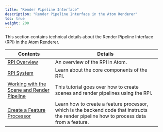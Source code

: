 ```yaml
---
title: "Render Pipeline Interface"
description: "Render Pipeline Interface in the Atom Renderer"
toc: true
weight: 200
---
```


This section contains technical details about the Render Pipeline Interface (RPI) in the Atom Renderer.

| Contents                        | Details |
|--------------------------------------|---------|
| [RPI Overview](rpi.md) | An overview of the RPI in Atom. |
| [RPI System](rpi-system.md) | Learn about the core components of the RPI. |
| [Working with the Scene and Render Pipeline](working-with-scene-and-rendering-pipeline.md) | This tutorial goes over how to create scenes and render pipelines using the RPI. |
| [Create a Feature Processor](creating-a-feature-processor.md) | Learn how to create a feature processor, which is the backend code that instructs the render pipeline how to process data from a feature. |